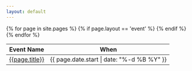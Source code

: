 ```yaml
---
layout: default
---
```


<table class="table-striped">
 <thead>
  <tr>
   <th> Event Name </th>
   <th> When </th>
  </tr>
 </thead>
 <tbody>
 {% for page in site.pages %}
  {% if page.layout == 'event' %}
  <tr>
   <td> <a href="{{site.baseurl}}{{page.url}}"> {{page.title}} </a> </td>
   <td> {{ page.date.start | date: "%-d %B %Y" }} </td>
  </tr>
  {% endif %}
 {% endfor %}
 </tbody>
</table>
